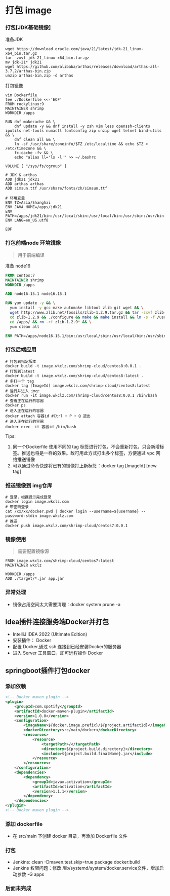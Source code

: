# 打包 image


### 打包[JDK基础镜像]
准备JDK
```shell
wget https://download.oracle.com/java/21/latest/jdk-21_linux-x64_bin.tar.gz
tar -zxvf jdk-21_linux-x64_bin.tar.gz
mv jdk-21* jdk21
wget https://github.com/alibaba/arthas/releases/download/arthas-all-3.7.2/arthas-bin.zip
unzip arthas-bin.zip -d arthas

```

打包镜像
```shell
vim Dockerfile
tee ./Dockerfile <<-'EOF'
FROM rockylinux:9
MAINTAINER shrimp
WORKDIR /apps

RUN dnf makecache && \
    dnf update -y && dnf install -y zsh vim less openssh-clients iputils net-tools numactl fontconfig zip unzip wget telnet bind-utils && \
    dnf clean all && \
    ln -sf /usr/share/zoneinfo/$TZ /etc/localtime && echo $TZ > /etc/timezone && \
    fc-cache -fv && \
    echo "alias ll='ls -l'" >> ~/.bashrc

VOLUME [ "/sys/fs/cgroup" ]

# JDK & arthas
ADD jdk21 jdk21
ADD arthas arthas
ADD simsun.ttf /usr/share/fonts/zh/simsun.ttf

# 环境变量
ENV TZ=Asia/Shanghai
ENV JAVA_HOME=/apps/jdk21
ENV PATH=/apps/jdk21/bin:/usr/local/sbin:/usr/local/bin:/usr/sbin:/usr/bin:/sbin:/bin
ENV LANG=en_US.utf8

EOF
```

### 打包前端node 环境镜像
> 用于前端编译

准备 node16
```dockerfile
FROM centos:7
MAINTAINER shrimp
WORKDIR /apps

ADD node16.15.1 node16.15.1

RUN yum update -y && \
  yum install -y gcc make automake libtool zlib git wget && \
  wget http://www.zlib.net/fossils/zlib-1.2.9.tar.gz && tar -zxvf zlib-1.2.9.tar.gz && \
  cd zlib-1.2.9 && ./configure && make && make install && ln -s -f /usr/local/lib/libz.so.1.2.9 /lib64/libz.so.1 && \
  cd /apps/ && rm -rf zlib-1.2.9* && \
  yum clean all

ENV PATH=/apps/node16.15.1/bin:/usr/local/sbin:/usr/local/bin:/usr/sbin:/usr/bin:/sbin:/bin
```


### 打包后端应用
```shell
# 打包到指定版本
docker build -t image.wkclz.com/shrimp-cloud/centos8:0.0.1 .
# 打包到latest
docker build -t image.wkclz.com/shrimp-cloud/centos8:latest .
# 多打一个 tag
docker tag [ImageId] image.wkclz.com/shrimp-cloud/centos8:latest
# 运行并进入 img:
docker run -it image.wkclz.com/shrimp-cloud/centos8:0.0.1 /bin/bash
# 查看正在运行的容器
docker ps
# 进入正在运行的容器
docker attach 容器id #Ctrl + P + Q 退出
# 进入正在运行的容器
docker exec -it 容器id /bin/bash
```
Tips:
1. 同一个Dockerfile 使用不同的 tag 标签进行打包，不会重新打包，只会新增标签。推送也将是一样的效果。故可用此方式打出多个标签，方便通过 vpc 网络推送镜像
2. 可以通过命令快速将已有的镜像打上新标签：docker tag [ImageId] [new tag]

### 推送镜像到 img仓库
```shell
# 登录，根据提示完成登录
docker login image.wkclz.com
# 带密码登录
cat /xx/xx/docker.pwd | docker login --username=${username} --password-stdin image.wkclz.com
# 推送
docker push image.wkclz.com/shrimp-cloud/centos7:0.0.1
```


### 镜像使用
> 需要配置镜像源
```shell
FROM image.wkclz.com/shrimp-cloud/centos7:latest
MAINTAINER wkclz

WORKDIR /apps
ADD ./target/*.jar app.jar
```

### 异常处理
- 镜像占用空间太大需要清理：docker system prune -a



## Idea插件连接服务端Docker并打包
- IntelliJ IDEA 2022 (Ultimate Edition)
- 安装插件： Docker
- 配置 Docker,通过 ssh 连接到已经安装Docker的服务器
- 进入 Server 工具窗口，即可远程操作 Docker


## springboot插件打包docker

### 添加依赖
```xml
<!-- Docker maven plugin -->
<plugin>
    <groupId>com.spotify</groupId>
    <artifactId>docker-maven-plugin</artifactId>
    <version>1.0.0</version>
    <configuration>
        <imageName>${docker.image.prefix}/${project.artifactId}</imageName>
        <dockerDirectory>src/main/docker</dockerDirectory>
        <resources>
            <resource>
                <targetPath>/</targetPath>
                <directory>${project.build.directory}</directory>
                <include>${project.build.finalName}.jar</include>
            </resource>
        </resources>
    </configuration>
    <dependencies>
        <dependency>
            <groupId>javax.activation</groupId>
            <artifactId>activation</artifactId>
            <version>1.1.1</version>
        </dependency>
    </dependencies>
</plugin>
<!-- Docker maven plugin -->
```
### 添加 dockerfile
- 在 src/main 下创建 docker 目录，再添加 Dockerfile 文件

### 打包
- Jenkins: clean -Dmaven.test.skip=true package docker:build
- Jenkins 权限问题：修改 /lib/systemd/system/docker.service文件，增加启动参数  -G apps

### 后面未完成
